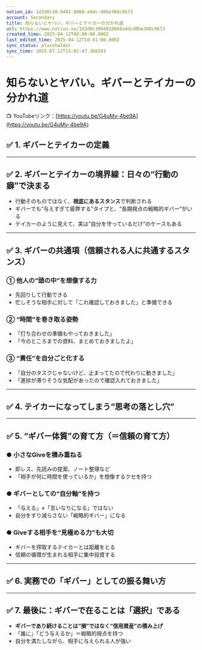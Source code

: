 ```yaml
---
notion_id: 1d3d0c30-9401-8068-a4dc-d0be308c9673
account: Secondary
title: 知らないとヤバい。ギバーとテイカーの分かれ道
url: https://www.notion.so/1d3d0c3094018068a4dcd0be308c9673
created_time: 2025-04-12T08:00:00.000Z
last_edited_time: 2025-04-12T10:41:00.000Z
sync_status: placeholder
sync_time: 2025-07-12T15:01:47.366593
---
```

# 知らないとヤバい。ギバーとテイカーの分かれ道

📺 YouTubeリンク：[https://youtu.be/G4uMy-4be9A](https://youtu.be/G4uMy-4be9A)
## ✅ 1. ギバーとテイカーの定義
---
## ✅ 2. ギバーとテイカーの境界線：日々の“行動の癖”で決まる
- 行動そのものではなく、**根底にあるスタンス**で判断される
- ギバーでも“与えすぎて疲弊する”タイプと、“長期視点の戦略的ギバー”がいる
- テイカーのように見えて、実は“自分を守っているだけ”のケースもある
---
## ✅ 3. ギバーの共通項（信頼される人に共通するスタンス）
### ① 他人の“頭の中”を想像する力
- 先回りして行動できる
- 忙しそうな相手に対して「これ確認しておきました」と準備できる
### ② “時間”を巻き取る姿勢
- 「打ち合わせの準備もやっておきました」
- 「今のところまでの資料、まとめておきましたよ」
### ③ “責任”を自分ごと化する
- 「自分のタスクじゃないけど、止まってたので代わりに動きました」
- 「進捗が滞りそうな気配があったので確認入れておきました」
---
## ✅ 4. テイカーになってしまう“思考の落とし穴”
---
## ✅ 5. “ギバー体質”の育て方（＝信頼の育て方）
### ● 小さなGiveを積み重ねる
- 即レス、先読みの提案、ノート整理など
- 「相手が何に時間を使っているか」を想像するクセを持つ
### ● ギバーとしての“自分軸”を持つ
- 「与える」≠「言いなりになる」ではない
- 自分をすり減らさない「戦略的ギバー」になる
### ● Giveする相手を“見極める力”も大切
- ギバーを搾取するテイカーとは距離をとる
- 信頼の循環が生まれる相手に集中投資する
---
## ✅ 6. 実務での「ギバー」としての振る舞い方
---
## ✅ 7. 最後に：ギバーで在ることは「選択」である
- **ギバーであり続けることは“損”ではなく“信用資産”の積み上げ**
- 「誰に」「どう与えるか」＝戦略的視点を持つ
- 自分を満たしながら、相手に与えられる人が強い